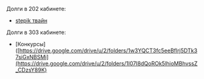 Долги в 202 кабинете:
 - [stepik твайн](https://drive.google.com/drive/u/2/folders/1w3YQCT3fc5eeBflrj5DTk37siGxNBSMi)


Долги в 303 кабинете:
 - [Конкурсы]([https://drive.google.com/drive/u/2/folders/1w3YQCT3fc5eeBflrj5DTk37siGxNBSMi](https://drive.google.com/drive/u/2/folders/1I07I8dQoROk5lhioMBhvssZ_CDzsY89K)
